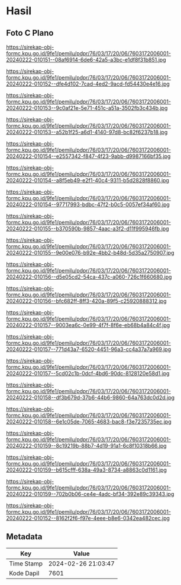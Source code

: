 # Hasil

## Foto C Plano

https://sirekap-obj-formc.kpu.go.id/9fe1/pemilu/pdpr/76/03/17/20/06/7603172006001-20240222-010151--08af6914-6de6-42a5-a3bc-e1df8f31b851.jpg

https://sirekap-obj-formc.kpu.go.id/9fe1/pemilu/pdpr/76/03/17/20/06/7603172006001-20240222-010152--dfe4d102-7cad-4ed2-9acd-fd54430e4e16.jpg

https://sirekap-obj-formc.kpu.go.id/9fe1/pemilu/pdpr/76/03/17/20/06/7603172006001-20240222-010153--9c0af21e-5e71-451c-a51a-3502fb3c434b.jpg

https://sirekap-obj-formc.kpu.go.id/9fe1/pemilu/pdpr/76/03/17/20/06/7603172006001-20240222-010153--a52b1f25-a6d1-4140-97d8-bc82f6237b18.jpg

https://sirekap-obj-formc.kpu.go.id/9fe1/pemilu/pdpr/76/03/17/20/06/7603172006001-20240222-010154--e2557342-f847-4f23-9abb-d9987166bf35.jpg

https://sirekap-obj-formc.kpu.go.id/9fe1/pemilu/pdpr/76/03/17/20/06/7603172006001-20240222-010154--a8f5eb49-e2f1-40c4-9311-b5d2828f8860.jpg

https://sirekap-obj-formc.kpu.go.id/9fe1/pemilu/pdpr/76/03/17/20/06/7603172006001-20240222-010154--97717993-bdbc-47f2-b0c5-0057ef34af60.jpg

https://sirekap-obj-formc.kpu.go.id/9fe1/pemilu/pdpr/76/03/17/20/06/7603172006001-20240222-010155--b370590b-9857-4aac-a3f2-d11f995946fb.jpg

https://sirekap-obj-formc.kpu.go.id/9fe1/pemilu/pdpr/76/03/17/20/06/7603172006001-20240222-010155--9e00e076-b92e-4bb2-b48d-5d35a2750907.jpg

https://sirekap-obj-formc.kpu.go.id/9fe1/pemilu/pdpr/76/03/17/20/06/7603172006001-20240222-010156--d5e05cd2-54ca-437c-a060-726c1f660680.jpg

https://sirekap-obj-formc.kpu.go.id/9fe1/pemilu/pdpr/76/03/17/20/06/7603172006001-20240222-010156--bfc682ff-8ff3-420a-89f5-c25920888312.jpg

https://sirekap-obj-formc.kpu.go.id/9fe1/pemilu/pdpr/76/03/17/20/06/7603172006001-20240222-010157--9003ea6c-0e99-4f7f-8f6e-eb68b4a84c4f.jpg

https://sirekap-obj-formc.kpu.go.id/9fe1/pemilu/pdpr/76/03/17/20/06/7603172006001-20240222-010157--771d43a7-6520-4451-96a3-cc4a37a7a969.jpg

https://sirekap-obj-formc.kpu.go.id/9fe1/pemilu/pdpr/76/03/17/20/06/7603172006001-20240222-010157--5cd02c1b-0dcf-4bd6-90dc-8128120e58d1.jpg

https://sirekap-obj-formc.kpu.go.id/9fe1/pemilu/pdpr/76/03/17/20/06/7603172006001-20240222-010158--df3b679d-37b6-44b6-9860-64a763dc0d2d.jpg

https://sirekap-obj-formc.kpu.go.id/9fe1/pemilu/pdpr/76/03/17/20/06/7603172006001-20240222-010158--6e1c05de-7065-4683-bac8-f3e7235735ec.jpg

https://sirekap-obj-formc.kpu.go.id/9fe1/pemilu/pdpr/76/03/17/20/06/7603172006001-20240222-010159--8c19219b-88b7-4d19-91a1-6c8f10318b66.jpg

https://sirekap-obj-formc.kpu.go.id/9fe1/pemilu/pdpr/76/03/17/20/06/7603172006001-20240222-010159--b615cfff-638a-49a3-8734-a8863c0d1161.jpg

https://sirekap-obj-formc.kpu.go.id/9fe1/pemilu/pdpr/76/03/17/20/06/7603172006001-20240222-010159--702b0b06-ce4e-4adc-bf34-392e89c39343.jpg

https://sirekap-obj-formc.kpu.go.id/9fe1/pemilu/pdpr/76/03/17/20/06/7603172006001-20240222-010152--8162f2f6-f97e-4eee-b8e6-0342ea482cec.jpg


## Metadata

| Key        | Value               |
| ---------- | ------------------- |
| Time Stamp | 2024-02-26 21:03:47 |
| Kode Dapil | 7601                |



